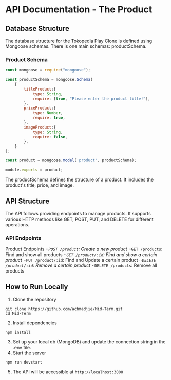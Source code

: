 # API Documentation - The Product

## Database Structure
The database structure for the Tokopedia Play Clone is defined using Mongoose schemas. There is one main schemas: productSchema.

### Product Schema
```javascript
const mongoose = require("mongoose");

const productSchema = mongoose.Schema(
	{
		titleProduct:{
			type: String,
			require: [true, "Please enter the product title!"],
		},
		priceProduct:{
			type: Number,
			require: true,
		},
		imageProduct:{
			type: String,
			require: false,
		},
	}
);

const product = mongoose.model('product', productSchema);

module.exports = product;
```
The productSchema defines the structure of a product. It includes the product's title, price, and image.

## API Structure
The API follows providing endpoints to manage products. It supports various HTTP methods like GET, POST, PUT, and DELETE for different operations.

### API Endpoints
Product Endpoints
⋅⋅*`POST /product`: Create a new product
⋅⋅*`GET /products`: Find and show all products
⋅⋅*`GET /product/:id`: Find and show a certain product
⋅⋅*`PUT /product/:id`: Find and Update a certain product
⋅⋅*`DELETE /product/:id`: Remove a certain product
⋅⋅*`DELETE /products`: Remove all products

## How to Run Locally
1. Clone the repository
```
git clone https://github.com/achmadjie/Mid-Term.git
cd Mid-Term
```
2. Install dependencies
```
npm install
```
3. Set up your local db (MongoDB) and update the connection string in the .env file.
4. Start the server
```
npm run devstart
```
5. The API will be accessible at `http://localhost:3000`
